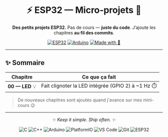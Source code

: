<div align="center">

# ⚡️ ESP32 — Micro‑projets 🧩

**Des petits projets ESP32.** Pas de cours — **juste du code**.
J’ajoute les chapitres **au fil des commits**.

[![ESP32](https://img.shields.io/badge/ESP32-Dev-0069b5?logo=espressif\&logoColor=white)](#)
[![Arduino](https://img.shields.io/badge/Arduino-IDE-00979D?logo=arduino\&logoColor=white)](#)
[![Made with 💙](https://img.shields.io/badge/made%20with-%F0%9F%92%99-5b5b5b)](#)

</div>

---

## ✨ Sommaire

| Chapitre        | Ce que ça fait                                     |
| --------------- | -------------------------------------------------- |
| **00 — LED** 💡 | Fait clignoter la LED intégrée (GPIO 2) à ~1 Hz ⏱️ |

> De nouveaux chapitres sont ajoutés quand j'avance sur mes mini-cours 😉

---

<div align="center">

*✨ Keep it simple. Ship often. ✨*

</div>

<p align="center">
  <img alt="C" src="https://img.shields.io/badge/C-A8B9CC.svg?logo=c&logoColor=black">
  <img alt="C++" src="https://img.shields.io/badge/C++-00599C.svg?logo=cplusplus&logoColor=white">
  <img alt="Arduino" src="https://img.shields.io/badge/Arduino-00979D.svg?logo=arduino&logoColor=white">
  <img alt="PlatformIO" src="https://img.shields.io/badge/PlatformIO-F5822A.svg?logo=platformio&logoColor=white">
  <img alt="VS Code" src="https://img.shields.io/badge/VS%20Code-007ACC.svg?logo=visualstudiocode&logoColor=white">
  <img alt="Git" src="https://img.shields.io/badge/Git-F05032.svg?logo=git&logoColor=white">
  <img alt="ESP32" src="https://img.shields.io/badge/ESP32-0069B5.svg?logo=espressif&logoColor=white">
</p>
